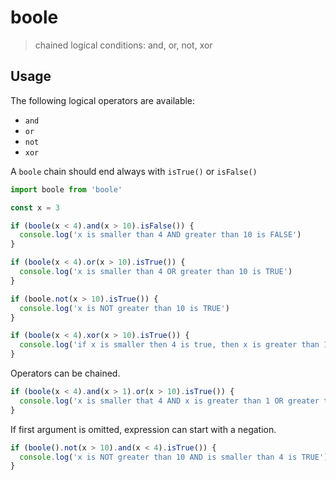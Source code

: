 # boole

> chained logical conditions: and, or, not, xor

## Usage

The following logical operators are available:

* `and`
* `or`
* `not`
* `xor`

A `boole` chain should end always with `isTrue()` or `isFalse()`

```javascript
import boole from 'boole'

const x = 3

if (boole(x < 4).and(x > 10).isFalse()) {
  console.log('x is smaller than 4 AND greater than 10 is FALSE')
}

if (boole(x < 4).or(x > 10).isTrue()) {
  console.log('x is smaller than 4 OR greater than 10 is TRUE')
}

if (boole.not(x > 10).isTrue()) {
  console.log('x is NOT greater than 10 is TRUE')
}

if (boole(x < 4).xor(x > 10).isTrue()) {
  console.log('if x is smaller then 4 is true, then x is greater than 10 is false, and viceversa')
}
```

Operators can be chained.

```javascript
if (boole(x < 4).and(x > 1).or(x > 10).isTrue()) {
  console.log('x is smaller that 4 AND x is greater than 1 OR greater than 10 is TRUE')
}
```

If first argument is omitted, expression can start with a negation.

```javascript
if (boole().not(x > 10).and(x < 4).isTrue()) {
  console.log('x is NOT greater than 10 AND is smaller than 4 is TRUE')
}
```
